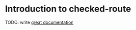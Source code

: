 # Introduction to checked-route

TODO: write [great documentation](http://jacobian.org/writing/great-documentation/what-to-write/)
